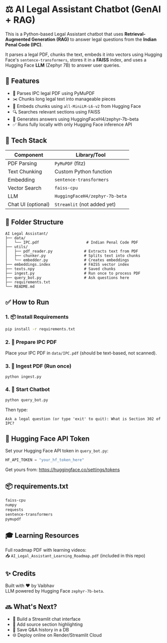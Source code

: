 
# ⚖️ AI Legal Assistant Chatbot (GenAI + RAG)

This is a Python-based Legal Assistant chatbot that uses **Retrieval-Augmented Generation (RAG)** to answer legal questions from the **Indian Penal Code (IPC)**.

It parses a legal PDF, chunks the text, embeds it into vectors using Hugging Face's `sentence-transformers`, stores it in a **FAISS** index, and uses a Hugging Face **LLM** (Zephyr 7B) to answer user queries.

## 🚀 Features

- 📄 Parses IPC legal PDF using PyMuPDF
- ✂️ Chunks long legal text into manageable pieces
- 🧠 Embeds chunks using `all-MiniLM-L6-v2` from Hugging Face
- 🔍 Searches relevant sections using FAISS
- 💬 Generates answers using HuggingFaceH4/zephyr-7b-beta
- ✅ Runs fully locally with only Hugging Face inference API

## 🧰 Tech Stack

| Component         | Library/Tool                     |
|------------------|----------------------------------|
| PDF Parsing      | `PyMuPDF` (fitz)                 |
| Text Chunking    | Custom Python function           |
| Embedding        | `sentence-transformers`          |
| Vector Search    | `faiss-cpu`                      |
| LLM              | `HuggingFaceH4/zephyr-7b-beta`   |
| Chat UI (optional) | `Streamlit` (not added yet)    |

## 📁 Folder Structure

```
AI Legal Assistant/
├── data/
│   └── IPC.pdf                     # Indian Penal Code PDF
├── utils/
│   ├── pdf_reader.py              # Extracts text from PDF
│   ├── chunker.py                 # Splits text into chunks
│   └── embedder.py                # Creates embeddings
├── embeddings.index               # FAISS vector index
├── texts.npy                      # Saved chunks
├── ingest.py                      # Run once to process PDF
├── query_bot.py                   # Ask questions here
├── requirements.txt
└── README.md
```

## ✅ How to Run

### 1. 📦 Install Requirements

```bash
pip install -r requirements.txt
```

### 2. 📄 Prepare IPC PDF

Place your IPC PDF in `data/IPC.pdf` (should be text-based, not scanned).

### 3. 🧠 Ingest PDF (Run once)

```bash
python ingest.py
```

### 4. 🤖 Start Chatbot

```bash
python query_bot.py
```

Then type:

```
Ask a legal question (or type 'exit' to quit): What is Section 302 of IPC?
```

## 🔐 Hugging Face API Token

Set your Hugging Face API token in `query_bot.py`:

```python
HF_API_TOKEN = "your_hf_token_here"
```

Get yours from: https://huggingface.co/settings/tokens

## 📦 requirements.txt

```txt
faiss-cpu
numpy
requests
sentence-transformers
pymupdf
```

## 🎓 Learning Resources

Full roadmap PDF with learning videos:  
📥 `AI_Legal_Assistant_Learning_Roadmap.pdf` (included in this repo)

## ✨ Credits

Built with ❤️ by Vaibhav  
LLM powered by Hugging Face `zephyr-7b-beta`.

## 🔜 What's Next?

- 💬 Build a Streamlit chat interface
- 🧠 Add source section highlighting
- 💾 Save Q&A history in a DB
- 🌐 Deploy online on Render/Streamlit Cloud
